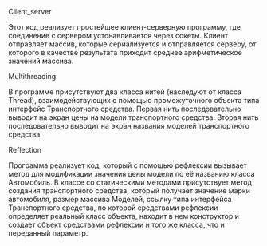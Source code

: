 Client_server

Этот код реализует простейшее клиент-серверную программу, где соединение с сервером устонавливается
через сокеты. Клиент отправляет массив, которые сериализуется и отправляется серверу, от которого в 
качестве результата приходит среднее арифметическое значений массива.

Multithreading

В программе присутствуют два класса нитей (наследуют от класса Thread), взаимодействующих с помощью 
промежуточного объекта типа интерфейс Транспортного средства. Первая нить последовательно выводит на 
экран цены на модели транспортного средства. Вторая нить последовательно выводит на экран названия 
моделей транспортного средства.

Reflection

Программа реализует код, который с помощью рефлексии вызывает метод для модификации значения цены 
модели по её названию класса Автомобиль. В классе со статическими методами присутствует метод создания 
транспортного средства, который получает значение марки автомобиля, размер массива Моделей, ссылку 
типа интерфейса Транспортного средства, по которой средствами рефлексии определяет реальный класс 
объекта, находит в нем конструктор и создает объект средствами рефлексии и того же класса, что и 
переданный параметр.
